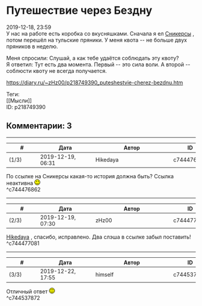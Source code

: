 Путешествие через Бездну
========================

  
2019-12-18, 23:59  
 У нас на работе есть коробка со вкусняшками. Сначала я ел  [Сникерсы](Сникерсофобия)  , потом перешёл на тульские пряники. У меня квота -- не больше двух пряников в неделю.   
   
 Меня спросили: Слушай, а как тебе удаётся соблюдать эту квоту?   
 Я ответил: Тут есть два момента. Первый -- это сила воли. А второй -- соблюсти квоту не всегда получается.   
  
<https://diary.ru/~zHz00/p218749390_puteshestvie-cherez-bezdnu.htm>  
  
Теги:  
[[Мысли]]  
ID: p218749390  


Комментарии: 3
--------------

  


---



|         #         |              Дата              |                     Автор                     |           ID           |
| --- | --- | --- | --- |
| (1/3) | 2019-12-19, 06:31 | Hikedaya | c744476862 |

  
 По ссылке на Сникерсы какая-то история должна быть? Ссылка неактивна ![:)](pics/3.gif)   
 ^c744476862

---



|         #         |              Дата              |                     Автор                     |           ID           |
| --- | --- | --- | --- |
| (2/3) | 2019-12-19, 07:30 | zHz00 | c744477081 |

  
  [Hikedaya](http://hikedaya.diary.ru "Записная книжка")  , спасибо, исправлено. Два слэша в ссылке забыл поставить!   
 ^c744477081

---



|         #         |              Дата              |                     Автор                     |           ID           |
| --- | --- | --- | --- |
| (3/3) | 2019-12-22, 17:55 | himself | c744537872 |

  
 Отличный ответ ![:)](pics/3.gif)   
 ^c744537872